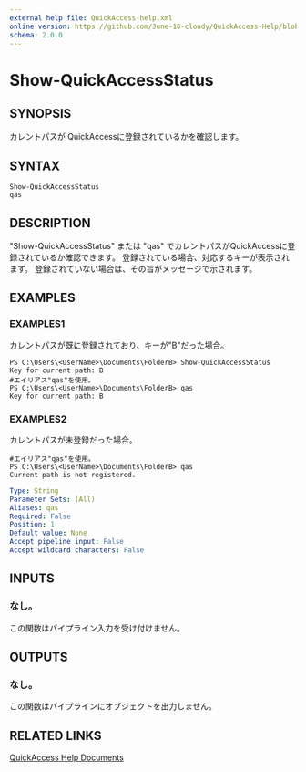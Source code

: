 ```yaml
---
external help file: QuickAccess-help.xml
online version: https://github.com/June-10-cloudy/QuickAccess-Help/blob/main/en-US/QuickAccess-help.xml
schema: 2.0.0
---
```

# Show-QuickAccessStatus
## SYNOPSIS
カレントパスが QuickAccessに登録されているかを確認します。
## SYNTAX
```
Show-QuickAccessStatus
qas
```
## DESCRIPTION
"Show-QuickAccessStatus" または "qas" でカレントパスがQuickAccessに登録されているか確認できます。
登録されている場合、対応するキーが表示されます。
登録されていない場合は、その旨がメッセージで示されます。
## EXAMPLES
### EXAMPLES1
カレントパスが既に登録されており、キーが"B"だった場合。 
```
PS C:\Users\<UserName>\Documents\FolderB> Show-QuickAccessStatus
Key for current path: B
#エイリアス"qas"を使用。
PS C:\Users\<UserName>\Documents\FolderB> qas
Key for current path: B
```
### EXAMPLES2
カレントパスが未登録だった場合。 
```
#エイリアス"qas"を使用。
PS C:\Users\<UserName>\Documents\FolderB> qas
Current path is not registered.
```
```yaml
Type: String
Parameter Sets: (All)
Aliases: qas
Required: False
Position: 1
Default value: None
Accept pipeline input: False
Accept wildcard characters: False
```
## INPUTS
### なし。
この関数はパイプライン入力を受け付けません。
## OUTPUTS
### なし。
この関数はパイプラインにオブジェクトを出力しません。
## RELATED LINKS
[QuickAccess Help Documents](https://github.com/June-10-cloudy/QuickAccess-Help)